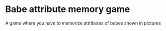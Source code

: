 # Babe attribute memory game

A game where you have to memorize attributes of babes shown in pictures
